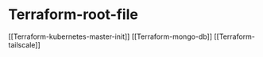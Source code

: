 # Terraform-root-file

[[Terraform-kubernetes-master-init]]
[[Terraform-mongo-db]]
[[Terraform-tailscale]]